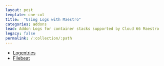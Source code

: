 ```yaml
---
layout: post
template: one-col
title:  "Using Logs with Maestro"
categories: addons
lead: Addon Logs for container stacks supported by Cloud 66 Maestro
legacy: false
permalink: /:collection/:path
---
```


- [Logentries](logentries.html)
- [Filebeat](filebeat.html)
